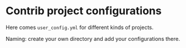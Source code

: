 # Contrib project configurations

Here comes `user_config.yml` for different kinds of projects.

Naming: create your own directory and add your configurations there.